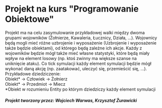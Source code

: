 # Projekt na kurs "Programowanie Obiektowe"

Projekt ma na celu zasymulowanie przykładowej walki między dwoma grupami wojowników (Żołnierze, Kawaleria, Łucznicy, Działa, …). Wojownicy będą mogli mieć różne uzbrojenie i wyposażenie (Uzbrojenie i wyposażenie także będzie obiektami), od którego będą zależne ich akcje. Każdy z wojowników będzie mógł także mieć własne statystyki, które będą miały wpływ na element losowy (np. ktoś zwinny ma większe szanse na uniknięcie ataku). Co tick symulacji każdy element symulacji będzie mógł wykonać daną akcję (np. zaatakować, uleczyć się, przemieścić się, …).
Przykładowe dziedziczenie:<br>Obiekt\* -> Człowiek -> Żołnierz<br>Obiekt\* -> Przedmiot -> Miecz
<br>\*Obiekt w rozumieniu Entity po którym dziedziczy każdy element symulacji

##### Projekt tworzony przez: Wojciech Warwas, Krzysztof Żurawicki
